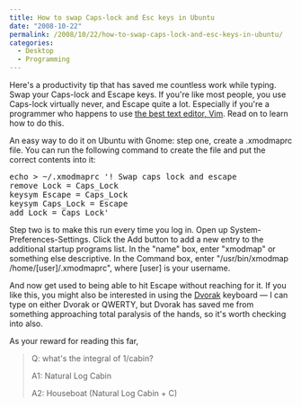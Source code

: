 ```yaml
---
title: How to swap Caps-lock and Esc keys in Ubuntu
date: "2008-10-22"
permalink: /2008/10/22/how-to-swap-caps-lock-and-esc-keys-in-ubuntu/
categories:
  - Desktop
  - Programming
---
```

Here's a productivity tip that has saved me countless work while typing. Swap your Caps-lock and Escape keys. If you're like most people, you use Caps-lock virtually never, and Escape quite a lot. Especially if you're a programmer who happens to use [the best text editor, Vim][1]. Read on to learn how to do this.

<!--more-->

An easy way to do it on Ubuntu with Gnome: step one, create a .xmodmaprc file. You can run the following command to create the file and put the correct contents into it:

<pre>echo &gt; ~/.xmodmaprc '! Swap caps lock and escape
remove Lock = Caps_Lock
keysym Escape = Caps_Lock
keysym Caps_Lock = Escape
add Lock = Caps_Lock'</pre>

Step two is to make this run every time you log in. Open up System-Preferences-Settings. Click the Add button to add a new entry to the additional startup programs list. In the "name" box, enter "xmodmap" or something else descriptive. In the Command box, enter "/usr/bin/xmodmap /home/[user]/.xmodmaprc", where [user] is your username.

And now get used to being able to hit Escape without reaching for it. If you like this, you might also be interested in using the [Dvorak][2] keyboard &#8212; I can type on either Dvorak or QWERTY, but Dvorak has saved me from something approaching total paralysis of the hands, so it's worth checking into also.

As your reward for reading this far,

> Q: what's the integral of 1/cabin?
> 
> A1: Natural Log Cabin
> 
> A2: Houseboat (Natural Log Cabin + C)

 [1]: http://www.vim.org/
 [2]: http://en.wikipedia.org/wiki/Dvorak_Simplified_Keyboard
